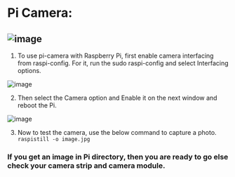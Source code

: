 # Pi Camera:
![image](https://user-images.githubusercontent.com/58645688/142211948-515f33a8-6cb9-40e0-bf97-ad5149f9645e.png)
---------------------------------------------------------------------------------------------
1. To use pi-camera with Raspberry Pi, first enable camera interfacing from raspi-config. For it, run the sudo raspi-config and select Interfacing options.

![image](https://user-images.githubusercontent.com/58645688/142212052-0fcda440-a077-49aa-a7e3-96e457f5dbe8.png)

2. Then select the Camera option and Enable it on the next window and reboot the Pi.

![image](https://user-images.githubusercontent.com/58645688/142212309-90fc8406-732a-4c4e-9528-6767cf719a17.png)

3. Now to test the camera, use the below command to capture a photo.
` raspistill -o image.jpg`

### If you get an image in Pi directory, then you are ready to go else check your camera strip and camera module.
